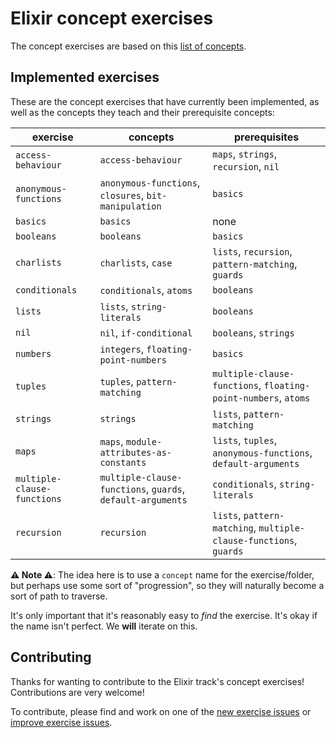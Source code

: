 # Elixir concept exercises

The concept exercises are based on this [list of concepts][docs-concept-exercises].

## Implemented exercises

These are the concept exercises that have currently been implemented, as well as the concepts they teach and their prerequisite concepts:

| exercise                    | concepts                                                   | prerequisites                                                      |
| --------------------------- | ---------------------------------------------------------- | ------------------------------------------------------------------ |
| `access-behaviour`          | `access-behaviour`                                         | `maps`, `strings`, `recursion`, `nil`                              |
| `anonymous-functions`       | `anonymous-functions`, `closures`, `bit-manipulation`      | `basics`                                                           |
| `basics`                    | `basics`                                                   | none                                                               |
| `booleans`                  | `booleans`                                                 | `basics`                                                           |
| `charlists`                 | `charlists`, `case`                                        | `lists`, `recursion`, `pattern-matching`, `guards`                 |
| `conditionals`              | `conditionals`, `atoms`                                    | `booleans`                                                         |
| `lists`                     | `lists`, `string-literals`                                 | `booleans`                                                         |
| `nil`                       | `nil`, `if-conditional`                                    | `booleans`, `strings`                                              |
| `numbers`                   | `integers`, `floating-point-numbers`                       | `basics`                                                           |
| `tuples`                    | `tuples`, `pattern-matching`                               | `multiple-clause-functions`, `floating-point-numbers`, `atoms`     |
| `strings`                   | `strings`                                                  | `lists`, `pattern-matching`                                        |
| `maps`                      | `maps`, `module-attributes-as-constants`                   | `lists`, `tuples`, `anonymous-functions`, `default-arguments`      |
| `multiple-clause-functions` | `multiple-clause-functions`, `guards`, `default-arguments` | `conditionals`, `string-literals`                                  |
| `recursion`                 | `recursion`                                                | `lists`, `pattern-matching`, `multiple-clause-functions`, `guards` |

**⚠ Note ⚠**: The idea here is to use a `concept` name for the exercise/folder, but perhaps use some sort of "progression", so they will naturally become a sort of path to traverse.

It's only important that it's reasonably easy to _find_ the exercise. It's okay if the name isn't perfect. We **will** iterate on this.

## Contributing

Thanks for wanting to contribute to the Elixir track's concept exercises! Contributions are very welcome!

To contribute, please find and work on one of the [new exercise issues][issues-new-exercise] or [improve exercise issues][issues-improve-exercise].

[docs-concept-exercises]: ../../reference/README.md
[issues-new-exercise]: https://github.com/exercism/v3/issues?utf8=%E2%9C%93&q=is%3Aopen+label%3Atrack%2Felixir+label%3Atype%2Fnew-exercise+label%3Astatus%2Fhelp-wanted
[issues-improve-exercise]: https://github.com/exercism/v3/issues?utf8=%E2%9C%93&q=is%3Aopen+label%3Atrack%2Felixir+label%3Atype%2Fimprove-exercise+label%3Astatus%2Fhelp-wanted
